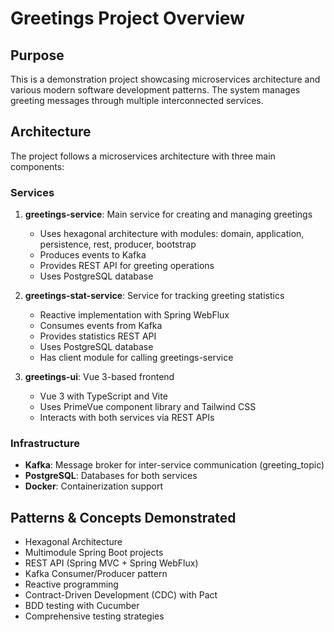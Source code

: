 # Greetings Project Overview

## Purpose
This is a demonstration project showcasing microservices architecture and various modern software development patterns. The system manages greeting messages through multiple interconnected services.

## Architecture
The project follows a microservices architecture with three main components:

### Services
1. **greetings-service**: Main service for creating and managing greetings
   - Uses hexagonal architecture with modules: domain, application, persistence, rest, producer, bootstrap
   - Produces events to Kafka
   - Provides REST API for greeting operations
   - Uses PostgreSQL database

2. **greetings-stat-service**: Service for tracking greeting statistics
   - Reactive implementation with Spring WebFlux
   - Consumes events from Kafka
   - Provides statistics REST API
   - Uses PostgreSQL database
   - Has client module for calling greetings-service

3. **greetings-ui**: Vue 3-based frontend
   - Vue 3 with TypeScript and Vite
   - Uses PrimeVue component library and Tailwind CSS
   - Interacts with both services via REST APIs

### Infrastructure
- **Kafka**: Message broker for inter-service communication (greeting_topic)
- **PostgreSQL**: Databases for both services
- **Docker**: Containerization support

## Patterns & Concepts Demonstrated
- Hexagonal Architecture
- Multimodule Spring Boot projects
- REST API (Spring MVC + Spring WebFlux)
- Kafka Consumer/Producer pattern
- Reactive programming
- Contract-Driven Development (CDC) with Pact
- BDD testing with Cucumber
- Comprehensive testing strategies